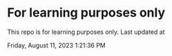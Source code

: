 # For learning purposes only
This repo is for learning purposes only.
Last updated at

Friday, August 11, 2023 1:21:36 PM


